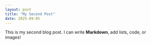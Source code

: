 ```yaml
---
layout: post
title: "My Second Post"
date: 2025-09-05
---
```


This is my second blog post. I can write **Markdown**, add lists, code, or images!
